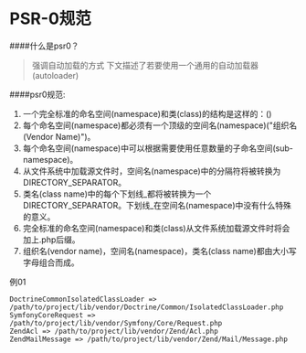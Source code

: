 # PSR-0规范

####什么是psr0？

> 强调自动加载的方式
下文描述了若要使用一个通用的自动加载器(autoloader)

####psr0规范:

1. 一个完全标准的命名空间(namespace)和类(class)的结构是这样的：\()
2. 每个命名空间(namespace)都必须有一个顶级的空间名(namespace)("组织名(Vendor Name)")。
3. 每个命名空间(namespace)中可以根据需要使用任意数量的子命名空间(sub-namespace)。
4. 从文件系统中加载源文件时，空间名(namespace)中的分隔符将被转换为 DIRECTORY_SEPARATOR。
5. 类名(class name)中的每个下划线_都将被转换为一个DIRECTORY_SEPARATOR。下划线_在空间名(namespace)中没有什么特殊的意义。
6. 完全标准的命名空间(namespace)和类(class)从文件系统加载源文件时将会加上.php后缀。
7. 组织名(vendor name)，空间名(namespace)，类名(class name)都由大小写字母组合而成。

例01
```
DoctrineCommonIsolatedClassLoader => /path/to/project/lib/vendor/Doctrine/Common/IsolatedClassLoader.php
SymfonyCoreRequest => /path/to/project/lib/vendor/Symfony/Core/Request.php
ZendAcl => /path/to/project/lib/vendor/Zend/Acl.php
ZendMailMessage => /path/to/project/lib/vendor/Zend/Mail/Message.php
```